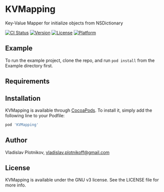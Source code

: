 # KVMapping
Key-Value Mapper for initialize objects from NSDictionary

[![CI Status](https://img.shields.io/travis/vladislav-plotnikov/KVMapping.svg?style=flat)](https://travis-ci.org/vladislav-plotnikov/KVMapping)
[![Version](https://img.shields.io/cocoapods/v/KVMapping.svg?style=flat)](https://cocoapods.org/pods/KVMapping)
[![License](https://img.shields.io/cocoapods/l/KVMapping.svg?style=flat)](https://cocoapods.org/pods/KVMapping)
[![Platform](https://img.shields.io/cocoapods/p/KVMapping.svg?style=flat)](https://cocoapods.org/pods/KVMapping)

## Example

To run the example project, clone the repo, and run `pod install` from the Example directory first.

## Requirements

## Installation

KVMapping is available through [CocoaPods](https://cocoapods.org). To install
it, simply add the following line to your Podfile:

```ruby
pod 'KVMapping'
```

## Author

Vladislav Plotnikov, vladislav.plotnikoff@gmail.com

## License

KVMapping is available under the GNU v3 license. See the LICENSE file for more info.
